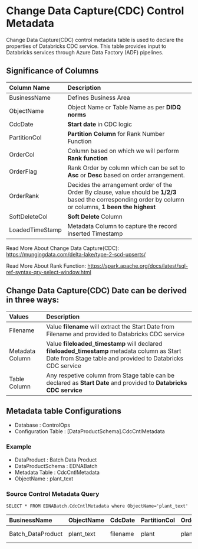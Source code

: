 # Change Data Capture(CDC) Control Metadata

Change Data Capture(CDC) control metadata table is used to declare the properties of Databricks CDC service.
This table provides input to Databricks services through Azure Data Factory (ADF) pipelines.

## Significance of Columns

| Column Name           | Description                                                                                       |
| :---         | :---                                                                                     |
| BusinessName            | Defines Business Area                                                                                       |
| ObjectName      | Object Name or Table Name as per **DIDQ norms**                                                |
| CdcDate            | **Start date** in CDC logic      									|
| PartitionCol            | **Partition Column** for Rank Number Function 								|
| OrderCol            | Column based on which we will perform **Rank function**      									|
| OrderFlag            | Rank Order by column which can be set to **Asc** or **Desc** based on order arrangement.     									|
| OrderRank            | Decides the arrangement order of the Order By clause, value should be **1/2/3** based the corresponding order by column or columns, **1 been the highest**   									|
| SoftDeleteCol            | **Soft Delete** Column     									|
| LoadedTimeStamp            | Metadata Column to capture the record inserted Timestamp     									|

Read More About Change Data Capture(CDC): <https://mungingdata.com/delta-lake/type-2-scd-upserts/>

Read More About Rank Function:  <https://spark.apache.org/docs/latest/sql-ref-syntax-qry-select-window.html>

## Change Data Capture(CDC) Date can be derived in three ways:

| Values           | Description                                                                                       |
| :---         | :---                                                                                     |
| Filename | Value **filename** will extract the Start Date from Filename and provided to Databricks CDC service  |
| Metadata Column | Value **fileloaded_timestamp** will declared **fileloaded_timestamp** metadata column as Start Date from Stage table and provided to Databricks CDC service  |
| Table Column |  Any respetive column from Stage table can be declared as **Start Date** and provided to **Databricks CDC service**  |

## Metadata table Configurations

* Database              : ControlOps
* Configuration Table   : [DataProductSchema].CdcCntlMetadata

### Example

* DataProduct	: Batch Data Product
* DataProductSchema	: EDNABatch
* Metadata Table		: CdcCntlMetadata
* ObjectName        : plant_text

### Source Control Metadata Query

```jsonc
SELECT * FROM EDNABatch.CdcCntlMetadata where ObjectName='plant_text' 
```

|BusinessName	|ObjectName	|CdcDate	|PartitionCol	|OrderCol	|OrderFlag	|OrderRank	|SoftDeleteCol	|LoadedTimeStamp	|
|:---  	|:---  	|:---  	|:---  	|:---  	|:---  	|:---  	|:---  	|:---  	|
|Batch_DataProduct	|plant_text	|filename	|plant	|plant	|Desc	|1	|NULL	|2021-08-17 14:05:43.8933333	|
